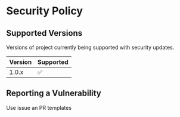 # Security Policy

## Supported Versions

Versions of project currently being supported with security updates.

| Version | Supported          |
| ------- | ------------------ |
| 1.0.x   | :white_check_mark: |

## Reporting a Vulnerability

Use issue an PR templates
